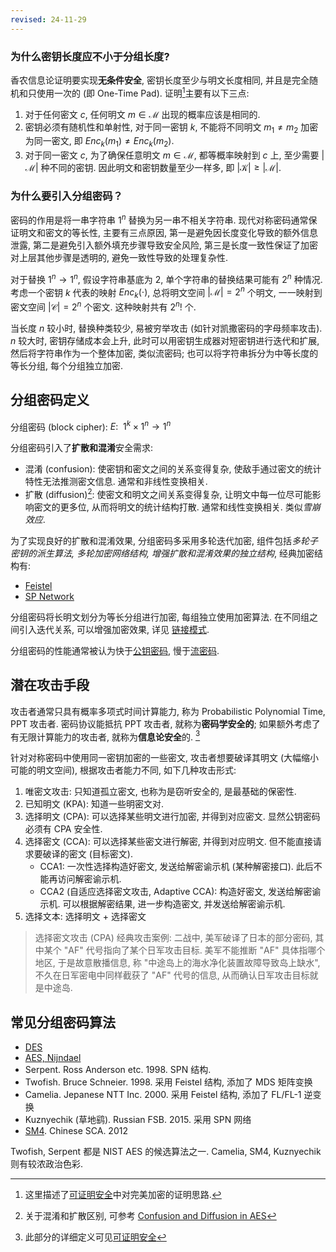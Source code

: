 ```yaml
---
revised: 24-11-29
---
```


### 为什么密钥长度应不小于分组长度?

香农信息论证明要实现**无条件安全**, 密钥长度至少与明文长度相同, 并且是完全随机和只使用一次的 (即 One-Time Pad). 证明[^2]主要有以下三点:
1. 对于任何密文 $c$, 任何明文 $m\in\mathcal{M}$ 出现的概率应该是相同的.
2. 密钥必须有随机性和单射性, 对于同一密钥 $k$, 不能将不同明文 $m_{1}\neq m_{2}$ 加密为同一密文, 即 $Enc_{k}(m_{1})\neq Enc_{k}(m_{2})$.
3. 对于同一密文 $c$, 为了确保任意明文 $m\in\mathcal{M}$, 都等概率映射到 $c$ 上, 至少需要 $|\mathcal{M}|$ 种不同的密钥. 因此明文和密钥数量至少一样多, 即 $|\mathcal{K}|\geq|\mathcal{M}|$.

[^2]: 这里描述了[可证明安全](../可证明安全.md)中对完美加密的证明思路.

### 为什么要引入分组密码？

密码的作用是将一串字符串 $1^{n}$ 替换为另一串不相关字符串. 现代对称密码通常保证明文和密文的等长性, 主要有三点原因, 第一是避免因长度变化导致的额外信息泄露, 第二是避免引入额外填充步骤导致安全风险, 第三是长度一致性保证了加密对上层其他步骤是透明的, 避免一致性导致的处理复杂性. 

对于替换 $1^{n}\to 1^n$, 假设字符串基底为 $2$, 单个字符串的替换结果可能有 $2^{n}$ 种情况. 考虑一个密钥 $k$ 代表的映射 $Enc_{k}(\cdot)$, 总将明文空间 $|\mathcal{M}|=2^{n}$ 个明文, 一一映射到密文空间 $|\mathcal{C}|=2^{n}$ 个密文. 这种映射共有 $2^{n}!$ 个.

当长度 $n$ 较小时, 替换种类较少, 易被穷举攻击 (如针对凯撒密码的字母频率攻击). $n$ 较大时, 密钥存储成本会上升, 此时可以用密钥生成器对短密钥进行迭代和扩展, 然后将字符串作为一个整体加密, 类似流密码; 也可以将字符串拆分为中等长度的等长分组, 每个分组独立加密.

## 分组密码定义

分组密码 (block cipher): $E:\ \  1^{k}\times 1^{n}\to 1^{n}$

分组密码引入了**扩散和混淆**安全需求:

- 混淆 (confusion): 使密钥和密文之间的关系变得复杂, 使敌手通过密文的统计特性无法推测密文信息. 通常和非线性变换相关.
- 扩散 (diffusion)[^3]: 使密文和明文之间关系变得复杂, 让明文中每一位尽可能影响密文的更多位, 从而将明文的统计结构打散. 通常和线性变换相关. 类似*雪崩效应*.

[^3]: 关于混淆和扩散区别, 可参考 [Confusion and Diffusion in AES](https://crypto.stackexchange.com/questions/51219/confusion-and-diffusion-in-the-aes-functions)

为了实现良好的扩散和混淆效果, 分组密码多采用多轮迭代加密, 组件包括*多轮子密钥的派生算法, 多轮加密网络结构, 增强扩散和混淆效果的独立结构*, 经典加密结构有:
- [Feistel](Feistel%20结构/Feistel.md)
- [SP Network](SP%20结构/代换置换网络.md)


分组密码将长明文划分为等长分组进行加密, 每组独立使用加密算法. 在不同组之间引入迭代关系, 可以增强加密效果, 详见 [链接模式](链接模式.md).

分组密码的性能通常被认为快于[公钥密码](../公钥密码/公钥密码.md), 慢于[流密码](../流密码与伪随机数/流密码与伪随机数.md).

## 潜在攻击手段

攻击者通常只具有概率多项式时间计算能力, 称为 Probabilistic Polynomial Time, PPT 攻击者. 密码协议能抵抗 PPT 攻击者, 就称为**密码学安全的**; 如果额外考虑了有无限计算能力的攻击者, 就称为**信息论安全**的. [^1]

[^1]: 此部分的详细定义可见[可证明安全](../可证明安全.md)

针对对称密码中使用同一密钥加密的一些密文, 攻击者想要破译其明文 (大幅缩小可能的明文空间), 根据攻击者能力不同, 如下几种攻击形式:
1. 唯密文攻击: 只知道孤立密文, 也称为是窃听安全的, 是最基础的保密性.
2. 已知明文 (KPA): 知道一些明密文对.
3. 选择明文 (CPA): 可以选择某些明文进行加密, 并得到对应密文. 显然公钥密码必须有 CPA 安全性.
4. 选择密文 (CCA): 可以选择某些密文进行解密, 并得到对应明文. 但不能直接请求要破译的密文 (目标密文).
	- CCA1: 一次性选择构造好密文, 发送给解密谕示机 (某种解密接口). 此后不能再访问解密谕示机.
	- CCA2 (自适应选择密文攻击, Adaptive CCA): 构造好密文, 发送给解密谕示机. 可以根据解密结果, 进一步构造密文, 并发送给解密谕示机.
1. 选择文本: 选择明文 + 选择密文

> 选择密文攻击 (CPA) 经典攻击案例: 二战中, 美军破译了日本的部分密码, 其中某个 "AF" 代号指向了某个日军攻击目标. 美军不能推断 "AF" 具体指哪个地区, 于是故意散播信息, 称 "中途岛上的海水净化装置故障导致岛上缺水", 不久在日军密电中同样截获了 "AF" 代号的信息, 从而确认日军攻击目标就是中途岛.


## 常见分组密码算法

- [DES](Feistel%20结构/DES.md)
- [AES, Nijndael](SP%20结构/AES.md)
- Serpent. Ross Anderson etc. 1998. SPN 结构.
- Twofish. Bruce Schneier. 1998. 采用 Feistel 结构, 添加了 MDS 矩阵变换
- Camelia. Jepanese NTT Inc. 2000. 采用 Feistel 结构, 添加了 FL/FL-1 逆变换
- Kuznyechik (草地鹞). Russian FSB. 2015. 采用 SPN 网络
- [SM4](Feistel%20结构/SM4.md). Chinese SCA. 2012

Twofish, Serpent 都是 NIST AES 的候选算法之一. Camelia, SM4, Kuznyechik 则有较浓政治色彩. 